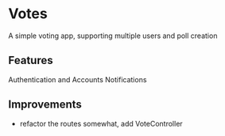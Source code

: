 # Votes

A simple voting app, supporting multiple users and poll creation

## Features
Authentication and Accounts
Notifications


## Improvements

- refactor the routes somewhat, add VoteController